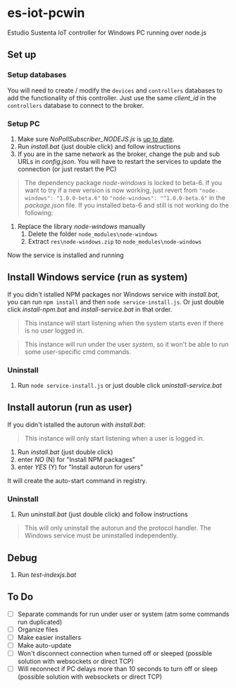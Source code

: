 # es-iot-pcwin

Estudio Sustenta IoT controller for Windows PC running over node.js

## Set up

### Setup databases

You will need to create / modify the `devices` and `controllers` databases to add the functionality of this controller.
Just use the same *client_id* in the `controllers` database to connect to the broker.

### Setup PC

1. Make sure *NoPollSubscriber_NODEJS.js* is [up to date](https://github.com/roy-mdr/es-web-notify/blob/main/client/NoPollSubscriber_NODEJS.js).
1. Run *install.bat* (just double click) and follow instructions
1. If you are in the same network as the broker, change the pub and sub URLs in *config.json*. You will have to restart the services to update the connection (or just restart the PC)

> The dependency package *node-windows* is locked to beta-6. If you want to try if a new version is now working, just revert from `"node-windows": "1.0.0-beta.6"` to `"node-windows": "^1.0.0-beta.6"` in the *package.json* file.
> If you installed beta-6 and still is not working do the following:

1. Replace the library *node-windows* manually
    1. Delete the folder `node_modules\node-windows`
    1. Extract `res\node-windows.zip` to `node_modules\node-windows`

Now the service is installed and running

## Install Windows service (run as system)

If you didn't istalled NPM packages nor Windows service with *install.bat*, you can run `npm install` and then `node service-install.js`. Or just double click *install-npm.bat* and *install-service.bat* in that order.

> This instance will start listening when the system starts even if there is no user logged in.

> This instance will run under the user *system*, so it won't be able to run some user-specific cmd commands.

### Uninstall

1. Run `node service-install.js` or just double click *uninstall-service.bat*

## Install autorun (run as user)

If you didn't istalled the autorun with *install.bat*:

> This instance will only start listening when a user is logged in.

1. Run *install.bat* (just double click)
1. enter *NO* (N) for "Install NPM packages"
1. enter *YES* (Y) for "Install autorun for users"

It will create the auto-start command in registry.

### Uninstall

1. Run *uninstall.bat* (just double click) and follow instructions

> This will only uninstall the autorun and the protocol handler. The Windows service must be uninstalled independently.

## Debug

1. Run *test-indexjs.bat*

## To Do

- [ ] Separate commands for run under user or system (atm some commands run duplicated)
- [ ] Organize files
- [ ] Make easier installers
- [ ] Make auto-update
- [ ] Won't disconnect connection when turned off or sleeped (possible solution with websockets or direct TCP)
- [ ] Will reconnect if PC delays more than 10 seconds to turn off or sleep (possible solution with websockets or direct TCP)
